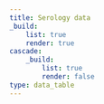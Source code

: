 ```yaml
---
title: Serology data
_build:
    list: true
    render: true
cascade:
    _build:
        list: true
        render: false
type: data_table
---
```

